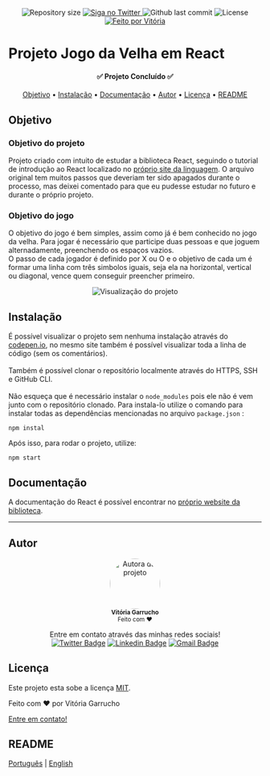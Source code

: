 <p align="center">
  <img alt="Repository size" src="https://img.shields.io/github/directory-file-count/marelps/tictactoe-react?style=flat-square">
  <a href="https://twitter.com/piterparquinho">
    <img alt="Siga no Twitter" src="https://img.shields.io/twitter/url?style=social&url=https%3A%2F%2Ftwitter.com%2Fpiterparquinho">
  </a>
  <img alt="Github last commit" src="https://img.shields.io/github/last-commit/marelps/tictactoe-react?style=flat-square">
   <img alt="License" src="https://img.shields.io/badge/license-MIT-brightgreen">
  <a href="">
    <img alt="Feito por Vitória" src="https://img.shields.io/badge/feito%20por-Vitória-%237519C1">
  </a>

# Projeto Jogo da Velha em React
<h4 align="center"> 
	✅ Projeto Concluído ✅
</h4>

<p align="center">
 <a href="#objetivo">Objetivo</a> •
 <a href="#instalação">Instalação</a> • 
 <a href="#documentação">Documentação</a> •  
 <a href="#autor">Autor</a> • 
  <a href="#licença">Licença</a> • 
 <a href="#readme">README</a>
</p>

## Objetivo
### Objetivo do projeto
Projeto criado com intuito de estudar a biblioteca React, seguindo o tutorial de introdução ao React localizado no [próprio site da linguagem](https://react.dev/learn/tutorial-tic-tac-toe). O arquivo original tem muitos passos que deveriam ter sido apagados durante o processo, mas deixei comentado para que eu pudesse estudar no futuro e durante o próprio projeto. 
### Objetivo do jogo
O objetivo do jogo é bem simples, assim como já é bem conhecido no jogo da velha. Para jogar é necessário que participe duas pessoas e que joguem alternadamente, preenchendo os espaços vazios.</br>
O passo de cada jogador é definido por X ou O e o objetivo de cada um é formar uma linha com três simbolos iguais, seja ela na horizontal, vertical ou diagonal, vence quem conseguir preencher primeiro.

<p align="center">
<img src="https://cdn.discordapp.com/attachments/905899589553500220/962722835414003763/print.png" alt="Visualização do projeto">
</p>


 ## Instalação
É possível visualizar o projeto sem nenhuma instalação através do [codepen.io](https://codepen.io/marelps/pen/RwYvwwy), no mesmo site também é possível visualizar toda a linha de código (sem os comentários).
</br> </br>
Também é possível clonar o repositório localmente através do HTTPS, SSH e GitHub CLI.
</br> </br>
Não esqueça que é necessário instalar o  `node_modules` pois ele não é vem junto com o repositório clonado. Para instala-lo utilize o comando para instalar todas as dependências mencionadas no arquivo `package.json` :
```
npm instal
```
Após isso, para rodar o projeto, utilize:
```
npm start
```

## Documentação
A documentação do React é possível encontrar no [próprio website da biblioteca](https://react.dev/).

 ***
## Autor
<p align="center">
 <img style="border-radius: 50%;" src="https://avatars.githubusercontent.com/u/48718646?v=4" width="100px;" alt="Autora do projeto"/>
 <br />
 <sub><b>Vitória Garrucho</b></br> Feito com ❤️</sub></p>

<p align="center">Entre em contato através das minhas redes sociais!<br>
<a href="https://twitter.com/piterparquinho" target="_blank"><img src="https://img.shields.io/badge/-@piterparquinho-1ca0f1?style=flat-square&labelColor=1ca0f1&logo=twitter&logoColor=white&link=https://twitter.com/piterparquinho" alt="Twitter Badge"></a>
<a href="https://www.linkedin.com/in/vitoriagarrucho/" target="_blank"><img src="https://img.shields.io/badge/-Vitória-blue?style=flat-square&logo=Linkedin&logoColor=white&link=https://www.linkedin.com/in/vitoriagarrucho/" alt="Linkedin Badge"></a>
<a href="mailto:vitoriagarrucho@gmail.com" target="_blank"><img src="https://img.shields.io/badge/-vitoriagarrucho@gmail.com-c14438?style=flat-square&logo=Gmail&logoColor=white&link=mailto:vitoriagarrucho@gmail.com" alt="Gmail Badge"></a>
 </p>

## Licença

Este projeto esta sobe a licença [MIT](./LICENSE).

Feito com ❤️ por Vitória Garrucho

<a href="https://www.linkedin.com/in/vitoriagarrucho/" target="_blank">Entre em contato!</a>

## README
[Português](./README.md)  |  [English](./README-en.md)